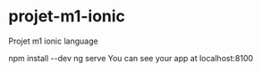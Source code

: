 # projet-m1-ionic
Projet m1 ionic language

npm install --dev
ng serve
You can see your app at localhost:8100
